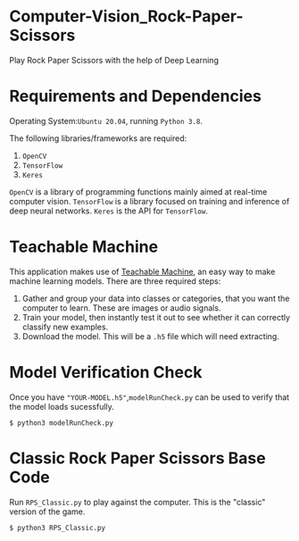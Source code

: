 # Computer-Vision_Rock-Paper-Scissors
Play Rock Paper Scissors with the help of Deep Learning

# Requirements and Dependencies
Operating System:`Ubuntu 20.04`, running `Python 3.8`.

The following libraries/frameworks are required:

1. `OpenCV`
2. `TensorFlow`
3. `Keres`

`OpenCV` is a library of programming functions mainly aimed at real-time computer vision.
`TensorFlow` is a library focused on training and inference of deep neural networks.
`Keres` is the API for `TensorFlow`.

# Teachable Machine
This application makes use of [Teachable Machine](https://teachablemachine.withgoogle.com/), an easy way to make machine learning models.
There are three required steps:

1. Gather and group your data into classes or categories, that you want the computer to learn. These are images or audio signals.
2. Train your model, then instantly test it out to see whether it can correctly classify new examples.
3. Download the model. This will be a `.h5` file which will need extracting.


# Model Verification Check
Once you have `"YOUR-MODEL.h5"`,`modelRunCheck.py` can be used to verify that the model loads sucessfully. 

`$ python3 modelRunCheck.py`

# Classic Rock Paper Scissors Base Code
Run `RPS_Classic.py` to play against the computer.
This is the "classic" version of the game. 

`$ python3 RPS_Classic.py`

